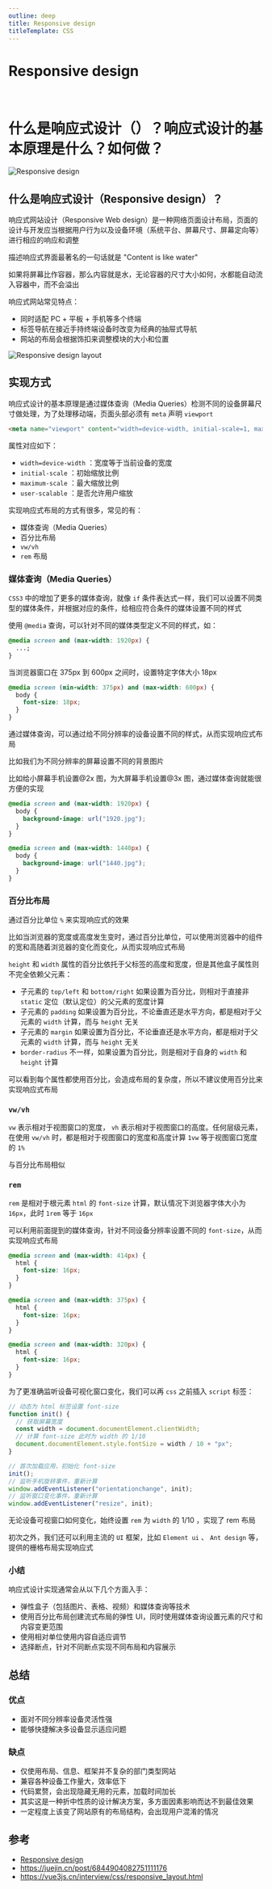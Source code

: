 ```yaml
---
outline: deep
title: Responsive design
titleTemplate: CSS
---
```


# Responsive design

<br>
<h1>什么是响应式设计（）？响应式设计的基本原理是什么？如何做？</h1>

![Responsive design](./images/responsive_design.png)

## 什么是响应式设计（Responsive design）？

响应式网站设计（Responsive Web design）是一种网络页面设计布局，页面的设计与开发应当根据用户行为以及设备环境（系统平台、屏幕尺寸、屏幕定向等）进行相应的响应和调整

描述响应式界面最著名的一句话就是 "Content is like water"

如果将屏幕比作容器，那么内容就是水，无论容器的尺寸大小如何，水都能自动流入容器中，而不会溢出

响应式网站常见特点：

- 同时适配 PC + 平板 + 手机等多个终端
- 标签导航在接近手持终端设备时改变为经典的抽屉式导航
- 网站的布局会根据饰扣来调整模块的大小和位置

![Responsive design layout](./images/responsive_design-layout.png)

## 实现方式

响应式设计的基本原理是通过媒体查询（Media Queries）检测不同的设备屏幕尺寸做处理，为了处理移动端，页面头部必须有 `meta` 声明 `viewport`

```html
<meta name="viewport" content="width=device-width, initial-scale=1, maximum-scale=1, user-scalable=no”>
```

属性对应如下：

- `width=device-width` ：宽度等于当前设备的宽度
- `initial-scale` ：初始缩放比例
- `maximum-scale` ：最大缩放比例
- `user-scalable` ：是否允许用户缩放

实现响应式布局的方式有很多，常见的有：

- 媒体查询（Media Queries）
- 百分比布局
- `vw/vh`
- `rem` 布局

### 媒体查询（Media Queries）

`CSS3` 中的增加了更多的媒体查询，就像 `if` 条件表达式一样，我们可以设置不同类型的媒体条件，并根据对应的条件，给相应符合条件的媒体设置不同的样式

使用 `@media` 查询，可以针对不同的媒体类型定义不同的样式，如：

```css
@media screen and (max-width: 1920px) {
  ...;
}
```

当浏览器窗口在 375px 到 600px 之间时，设置特定字体大小 18px

```css
@media screen (min-width: 375px) and (max-width: 600px) {
  body {
    font-size: 18px;
  }
}
```

通过媒体查询，可以通过给不同分辨率的设备设置不同的样式，从而实现响应式布局

比如我们为不同分辨率的屏幕设置不同的背景图片

比如给小屏幕手机设置@2x 图，为大屏幕手机设置@3x 图，通过媒体查询就能很方便的实现

```css
@media screen and (max-width: 1920px) {
  body {
    background-image: url("1920.jpg");
  }
}

@media screen and (max-width: 1440px) {
  body {
    background-image: url("1440.jpg");
  }
}
```

### 百分比布局

通过百分比单位 `%` 来实现响应式的效果

比如当浏览器的宽度或高度发生变时，通过百分比单位，可以使用浏览器中的组件的宽和高随着浏览器的变化而变化，从而实现响应式布局

`height` 和 `width` 属性的百分比依托于父标签的高度和宽度，但是其他盒子属性则不完全依赖父元素：

- 子元素的 `top/left` 和 `bottom/right` 如果设置为百分比，则相对于直接非 `static` 定位（默认定位）的父元素的宽度计算
- 子元素的 `padding` 如果设置为百分比，不论垂直还是水平方向，都是相对于父元素的 `width` 计算，而与 `height` 无关
- 子元素的 `margin` 如果设置为百分比，不论垂直还是水平方向，都是相对于父元素的 `width` 计算，而与 `height` 无关
- `border-radius` 不一样，如果设置为百分比，则是相对于自身的 `width` 和 `height` 计算

可以看到每个属性都使用百分比，会造成布局的复杂度，所以不建议使用百分比来实现响应式布局

### `vw/vh`

`vw` 表示相对于视图窗口的宽度， `vh` 表示相对于视图窗口的高度。任何层级元素，在使用 `vw/vh` 时，都是相对于视图窗口的宽度和高度计算 `1vw` 等于视图窗口宽度的 `1%`

与百分比布局相似

### `rem`

`rem` 是相对于根元素 `html` 的 `font-size` 计算，默认情况下浏览器字体大小为 `16px`，此时 `1rem` 等于 `16px`

可以利用前面提到的媒体查询，针对不同设备分辨率设置不同的 `font-size`，从而实现响应式布局

```css
@media screen and (max-width: 414px) {
  html {
    font-size: 16px;
  }
}

@media screen and (max-width: 375px) {
  html {
    font-size: 16px;
  }
}

@media screen and (max-width: 320px) {
  html {
    font-size: 16px;
  }
}
```

为了更准确监听设备可视化窗口变化，我们可以再 `css` 之前插入 `script` 标签：

```js
// 动态为 html 标签设置 font-size
function init() {
  // 获取屏幕宽度
  const width = document.documentElement.clientWidth;
  // 计算 font-size 此时为 width 的 1/10
  document.documentElement.style.fontSize = width / 10 + "px";
}

// 首次加载应用，初始化 font-size
init();
// 监听手机旋转事件，重新计算
window.addEventListener("orientationchange", init);
// 监听窗口变化事件，重新计算
window.addEventListener("resize", init);
```

无论设备可视窗口如何变化，始终设置 `rem` 为 `width` 的 1/10 ，实现了 rem 布局

初次之外，我们还可以利用主流的 `UI` 框架，比如 `Element ui` 、 `Ant design` 等，提供的栅格布局实现响应式

### 小结

响应式设计实现通常会从以下几个方面入手：

- 弹性盒子（包括图片、表格、视频）和媒体查询等技术
- 使用百分比布局创建流式布局的弹性 UI，同时使用媒体查询设置元素的尺寸和内容变更范围
- 使用相对单位使用内容自适应调节
- 选择断点，针对不同断点实现不同布局和内容展示

## 总结

### 优点

- 面对不同分辨率设备灵活性强
- 能够快捷解决多设备显示适应问题

### 缺点

- 仅使用布局、信息、框架并不复杂的部门类型网站
- 兼容各种设备工作量大，效率低下
- 代码累赘，会出现隐藏无用的元素，加载时间加长
- 其实这是一种折中性质的设计解决方案，多方面因素影响而达不到最佳效果
- 一定程度上该变了网站原有的布局结构，会出现用户混淆的情况

## 参考

- [Responsive design](https://developer.mozilla.org/en-US/docs/Learn/CSS/CSS_layout/Responsive_design)
- https://juejin.cn/post/6844904082751111176
- https://vue3js.cn/interview/css/responsive_layout.html
